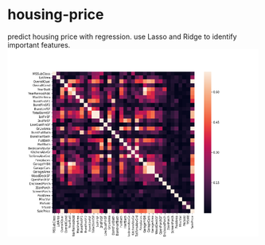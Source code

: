 # housing-price
predict housing price with regression.
use Lasso and Ridge to identify important features.
![corrmat](./images/corrmat.png)
